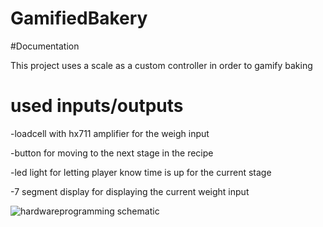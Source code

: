 # GamifiedBakery

#Documentation

This project uses a scale as a custom controller in order to gamify baking

# used inputs/outputs

-loadcell with hx711 amplifier for the weigh input

-button for moving to the next stage in the recipe

-led light for letting player know time is up for the current stage

-7 segment display for displaying the current weight input 


![hardwareprogramming schematic](https://github.com/user-attachments/assets/ef2c2348-2d13-4ad8-80fe-ecc5675b68e0)


